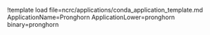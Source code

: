 !template load file=ncrc/applications/conda_application_template.md ApplicationName=Pronghorn ApplicationLower=pronghorn binary=pronghorn
